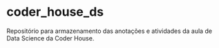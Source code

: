 # coder_house_ds
Repositório para armazenamento das anotações e atividades da aula de Data Science da Coder House.
